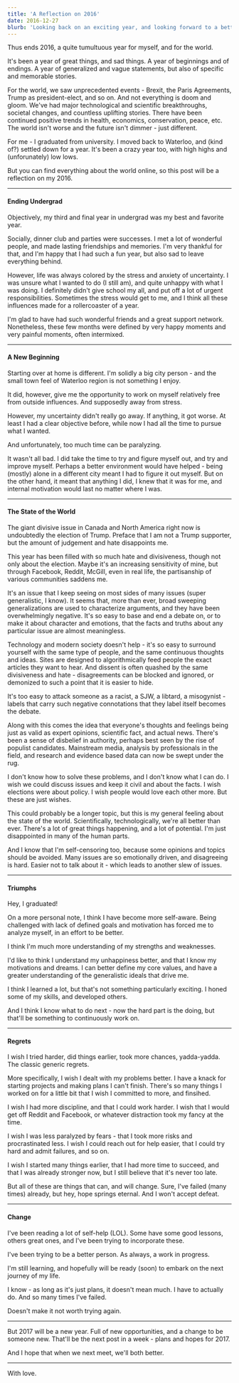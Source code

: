```yaml
---
title: 'A Reflection on 2016'
date: 2016-12-27
blurb: 'Looking back on an exciting year, and looking forward to a better one.'
---
```


Thus ends 2016, a quite tumultuous year for myself, and for the world.

It's been a year of great things, and sad things. A year of beginnings and of endings. A year of generalized and vague statements, but also of specific and memorable stories.

For the world, we saw unprecedented events - Brexit, the Paris Agreements, Trump as president-elect, and so on. And not everything is doom and gloom. We've had major technological and scientific breakthroughs, societal changes, and countless uplifting stories. There have been continued positive trends in health, economics, conservation, peace, etc. The world isn't worse and the future isn't dimmer - just different.

For me - I graduated from university. I moved back to Waterloo, and (kind of?) settled down for a year. It's been a crazy year too, with high highs and (unforunately) low lows.

But you can find everything about the world online, so this post will be a reflection on my 2016.

---

#### Ending Undergrad

Objectively, my third and final year in undergrad was my best and favorite year.

Socially, dinner club and parties were successes. I met a lot of wonderful people, and made lasting friendships and memories. I'm very thankful for that, and I'm happy that I had such a fun year, but also sad to leave everything behind.

However, life was always colored by the stress and anxiety of uncertainty. I was unsure what I wanted to do (I still am), and quite unhappy with what I was doing. I definitely didn't give school my all, and put off a lot of urgent responsibilities. Sometimes the stress would get to me, and I think all these influences made for a rollercoaster of a year.

I'm glad to have had such wonderful friends and a great support network. Nonetheless, these few months were defined by very happy moments and very painful moments, often intermixed.

---

#### A New Beginning

Starting over at home is different. I'm solidly a big city person - and the small town feel of Waterloo region is not something I enjoy.

It did, however, give me the opportunity to work on myself relatively free from outside influences. And supposedly away from stress.

However, my uncertainty didn't really go away. If anything, it got worse. At least I had a clear objective before, while now I had all the time to pursue what I wanted.

And unfortunately, too much time can be paralyzing.

It wasn't all bad. I did take the time to try and figure myself out, and try and improve myself. Perhaps a better environment would have helped - being (mostly) alone in a different city meant I had to figure it out myself. But on the other hand, it meant that anything I did, I knew that it was for me, and internal motivation would last no matter where I was.

---

#### The State of the World

The giant divisive issue in Canada and North America right now is undoubtedly the election of Trump. Preface that I am not a Trump supporter, but the amount of judgement and hate disappoints me.

This year has been filled with so much hate and divisiveness, though not only about the election. Maybe it's an increasing sensitivity of mine, but through Facebook, Reddit, McGill, even in real life, the partisanship of various communities saddens me.

It's an issue that I keep seeing on most sides of many issues (super generalistic, I know). It seems that, more than ever, broad sweeping generalizations are used to characterize arguments, and they have been overwhelmingly negative. It's so easy to base and end a debate on, or to make it about character and emotions, that the facts and truths about any particular issue are almost meaningless.

Technology and modern society doesn't help - it's so easy to surround yourself with the same type of people, and the same continuous thoughts and ideas. Sites are designed to algorithmically feed people the exact articles they want to hear. And dissent is often quashed by the same divisiveness and hate - disagreements can be blocked and ignored, or demonized to such a point that it is easier to hide.

It's too easy to attack someone as a racist, a SJW, a libtard, a misogynist - labels that carry such negative connotations that they label itself becomes the debate.

Along with this comes the idea that everyone's thoughts and feelings being just as valid as expert opinions, scientific fact, and actual news. There's been a sense of disbelief in authority, perhaps best seen by the rise of populist candidates. Mainstream media, analysis by professionals in the field, and research and evidence based data can now be swept under the rug.

I don't know how to solve these problems, and I don't know what I can do. I wish we could discuss issues and keep it civil and about the facts. I wish elections were about policy. I wish people would love each other more. But these are just wishes.

This could probably be a longer topic, but this is my general feeling about the state of the world. Scientifically, technologically, we're all better than ever. There's a lot of great things happening, and a lot of potential. I'm just disappointed in many of the human parts.

And I know that I'm self-censoring too, because some opinions and topics should be avoided. Many issues are so emotionally driven, and disagreeing is hard. Easier not to talk about it - which leads to another slew of issues.

---

#### Triumphs

Hey, I graduated!

On a more personal note, I think I have become more self-aware. Being challenged with lack of defined goals and motivation has forced me to analyze myself, in an effort to be better.

I think I'm much more understanding of my strengths and weaknesses.

I'd like to think I understand my unhappiness better, and that I know my motivations and dreams. I can better define my core values, and have a greater understanding of the generalistic ideals that drive me.

I think I learned a lot, but that's not something particularly exciting. I honed some of my skills, and developed others.

And I think I know what to do next - now the hard part is the doing, but that'll be something to continuously work on.

---

#### Regrets

I wish I tried harder, did things earlier, took more chances, yadda-yadda. The classic generic regrets.

More specifically, I wish I dealt with my problems better. I have a knack for starting projects and making plans I can't finish. There's so many things I worked on for a little bit that I wish I committed to more, and finsihed.

I wish I had more discipline, and that I could work harder. I wish that I would get off Reddit and Facebook, or whatever distraction took my fancy at the time.

I wish I was less paralyzed by fears - that I took more risks and procrastinated less. I wish I could reach out for help easier, that I could try hard and admit failures, and so on.

I wish I started many things earlier, that I had more time to succeed, and that I was already stronger now, but I still believe that it's never too late.

But all of these are things that can, and will change. Sure, I've failed (many times) already, but hey, hope springs eternal. And I won't accept defeat.

---

#### Change

I've been reading a lot of self-help (LOL). Some have some good lessons, others great ones, and I've been trying to incorporate these.

I've been trying to be a better person. As always, a work in progress.

I'm still learning, and hopefully will be ready (soon) to embark on the next journey of my life.

I know - as long as it's just plans, it doesn't mean much. I have to actually do. And so many times I've failed.

Doesn't make it not worth trying again.

---

But 2017 will be a new year. Full of new opportunities, and a change to be someone new. That'll be the next post in a week - plans and hopes for 2017.

And I hope that when we next meet, we'll both better.

---

With love.
